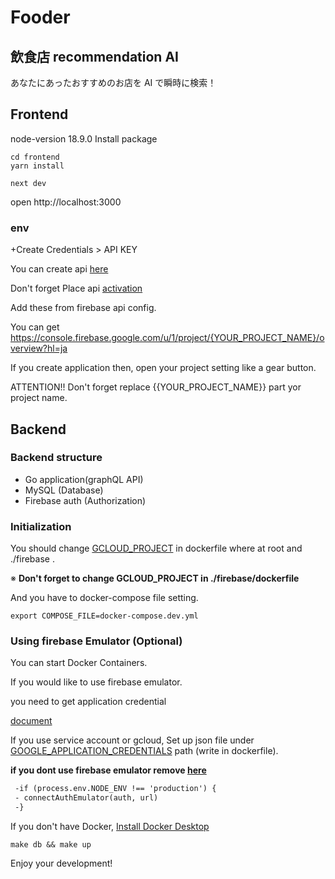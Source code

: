 # Fooder

## 飲食店 recommendation AI

あなたにあったおすすめのお店を AI で瞬時に検索！

## Frontend

node-version 18.9.0
Install package

```shell
cd frontend
yarn install
```

```shell
next dev
```

open http://localhost:3000

### env

+Create Credentials > API KEY

You can create api [here](https://console.cloud.google.com/apis/credentials)

Don't forget Place api [activation](https://console.cloud.google.com/apis/library/places-backend.googleapis.com)

Add these from firebase api config.

You can get
https://console.firebase.google.com/u/1/project/{YOUR_PROJECT_NAME}/overview?hl=ja

If you create application then, open your project setting like a gear button.

ATTENTION!! Don't forget replace {{YOUR_PROJECT_NAME}} part yor project name.

## Backend

### Backend structure

- Go application(graphQL API)
- MySQL (Database)
- Firebase auth (Authorization)

### Initialization

You should change [GCLOUD_PROJECT](https://github.com/edegp/fooder-app/blob/1f8c1aeeca3b0f14a4568e47b983e639f284c027/backend/dockerfile.dev#L5) in dockerfile where at root and ./firebase .

※ **Don't forget to change GCLOUD_PROJECT in ./firebase/dockerfile**

And you have to docker-compose file setting.

```shell
export COMPOSE_FILE=docker-compose.dev.yml
```

### Using firebase Emulator (Optional)

You can start Docker Containers.

If you would like to use firebase emulator.

you need to get application credential

[document](https://firebase.google.com/docs/admin/setup?hl=ja#initialize_the_sdk_in_non-google_environments)

If you use service account or gcloud, Set up json file under [GOOGLE_APPLICATION_CREDENTIALS](https://github.com/edegp/fooder-app/blob/1f8c1aeeca3b0f14a4568e47b983e639f284c027/backend/dockerfile.dev#L5) path (write in dockerfile).

**if you dont use firebase emulator remove [here](https://github.com/edegp/fooder-app/blob/1f8c1aeeca3b0f14a4568e47b983e639f284c027/frontend/src/lib/firebase.ts#L27)**

```diff
 -if (process.env.NODE_ENV !== 'production') {
 - connectAuthEmulator(auth, url)
 -}
```

If you don't have Docker, [Install Docker Desktop](https://www.docker.com/products/docker-desktop/)

```shell
make db && make up
```

Enjoy your development!
